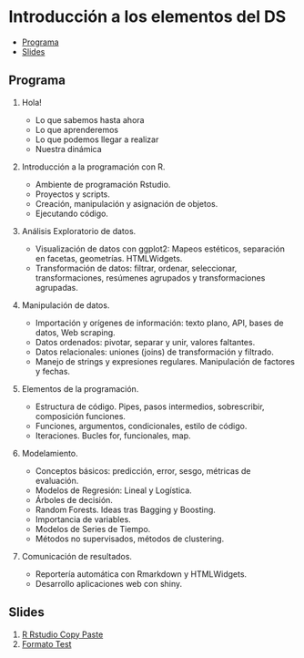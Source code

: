 Introducción a los elementos del DS
================

-   [Programa](#programa)
-   [Slides](#slides)

## Programa

1.  Hola!

    -   Lo que sabemos hasta ahora
    -   Lo que aprenderemos
    -   Lo que podemos llegar a realizar
    -   Nuestra dinámica

2.  Introducción a la programación con R.

    -   Ambiente de programación Rstudio.
    -   Proyectos y scripts.
    -   Creación, manipulación y asignación de objetos.
    -   Ejecutando código.

3.  Análisis Exploratorio de datos.

    -   Visualización de datos con ggplot2: Mapeos estéticos, separación
        en facetas, geometrías. HTMLWidgets.
    -   Transformación de datos: filtrar, ordenar, seleccionar,
        transformaciones, resúmenes agrupados y transformaciones
        agrupadas.

4.  Manipulación de datos.

    -   Importación y orígenes de información: texto plano, API, bases
        de datos, Web scraping.
    -   Datos ordenados: pivotar, separar y unir, valores faltantes.
    -   Datos relacionales: uniones (joins) de transformación y
        filtrado.
    -   Manejo de strings y expresiones regulares. Manipulación de
        factores y fechas.

5.  Elementos de la programación.

    -   Estructura de código. Pipes, pasos intermedios, sobrescribir,
        composición funciones. 
    -   Funciones, argumentos, condicionales, estilo de código.
    -   Iteraciones. Bucles for, funcionales, map.

6.  Modelamiento.

    -   Conceptos básicos: predicción, error, sesgo, métricas de
        evaluación.
    -   Modelos de Regresión: Lineal y Logística.
    -   Árboles de decisión.
    -   Random Forests. Ideas tras Bagging y Boosting.
    -   Importancia de variables.
    -   Modelos de Series de Tiempo.
    -   Métodos no supervisados, métodos de clustering.

7.  Comunicación de resultados.

    -   Reportería automática con Rmarkdown y HTMLWidgets.
    -   Desarrollo aplicaciones web con shiny.

## Slides

1.  [R Rstudio Copy
    Paste](https://jbkunst.github.io/usach-ingemat-intro-elementos-ds-202201/01-R-Rstudio-copy-paste.html)
2.  [Formato
    Test](https://jbkunst.github.io/usach-ingemat-intro-elementos-ds-202201/99-formato-test.html)
